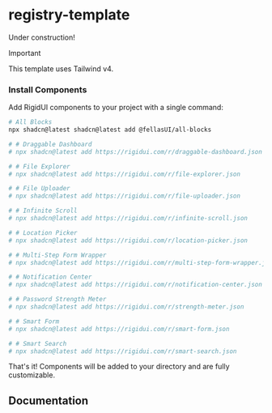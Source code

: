 # registry-template

Under construction!

> [!IMPORTANT]  
> This template uses Tailwind v4.

### Install Components

Add RigidUI components to your project with a single command:

```bash
# All Blocks
npx shadcn@latest shadcn@latest add @fellasUI/all-blocks

# # Draggable Dashboard
# npx shadcn@latest add https://rigidui.com/r/draggable-dashboard.json

# # File Explorer
# npx shadcn@latest add https://rigidui.com/r/file-explorer.json

# # File Uploader
# npx shadcn@latest add https://rigidui.com/r/file-uploader.json

# # Infinite Scroll
# npx shadcn@latest add https://rigidui.com/r/infinite-scroll.json

# # Location Picker
# npx shadcn@latest add https://rigidui.com/r/location-picker.json

# # Multi-Step Form Wrapper
# npx shadcn@latest add https://rigidui.com/r/multi-step-form-wrapper.json

# # Notification Center
# npx shadcn@latest add https://rigidui.com/r/notification-center.json

# # Password Strength Meter
# npx shadcn@latest add https://rigidui.com/r/strength-meter.json

# # Smart Form
# npx shadcn@latest add https://rigidui.com/r/smart-form.json

# # Smart Search
# npx shadcn@latest add https://rigidui.com/r/smart-search.json
```

That's it! Components will be added to your  directory and are fully customizable.


## Documentation

